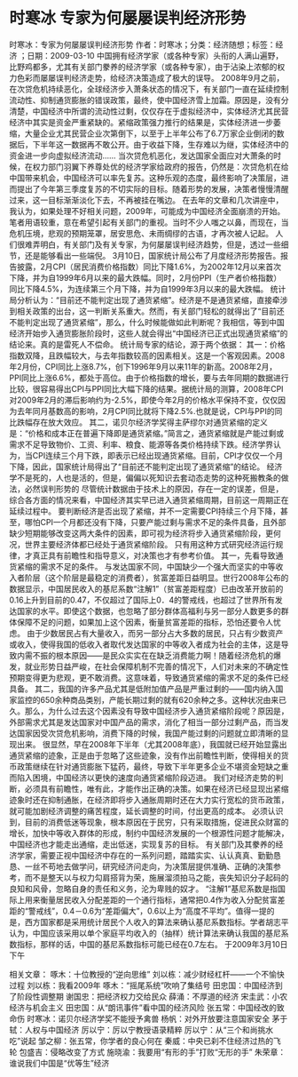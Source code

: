 # 时寒冰  专家为何屡屡误判经济形势

时寒冰：专家为何屡屡误判经济形势
作者：时寒冰；分类：经济随想；标签：经济 ；日期：2009-03-10
中国拥有经济学家（或各种专家）头衔的人满山遍野，比野鸡都多，尤其有关部门豢养的经济学家（或各种专家），由于沾染上浓郁的权力色彩而屡屡误判经济走势，给经济决策造成了极大的误导。
2008年9月之前，在次贷危机持续恶化，全球经济步入萧条状态的情况下，有关部门一直在延续控制流动性、抑制通货膨胀的错误政策，最终，使中国经济雪上加霜。原因是，没有分清楚，中国经济中所谓的流动性过剩，仅仅存在于虚拟经济中，实体经济尤其民营经济中其实是资金严重紧缺的。紧缩政策强力推行的结果是，实体经济进一步萎缩，大量企业尤其民营企业次第倒下，以至于上半年公布了6.7万家企业倒闭的数据后，下半年这一数据再不敢公开。由于收益下降，生存难以为继，实体经济中的资金进一步向虚拟经济流动……
当次贷危机恶化，发达国家全面应对大萧条的时候，在权力部门羽翼下养尊处优的经济学家给政府的报告，仍然是：次贷危机在给中国带来机会，中国经济可以率先复苏。这种乐观的态度，最终影响了决策层，进而提出了今年第三季度复苏的不切实际的目标。随着形势的发展，决策者慢慢清醒过来，这一目标渐渐淡化下去，不再被挂在嘴边。
在去年的文章和几次讲座中，我认为，如果处理不好相关问题，2009年，可能成为中国经济全面崩溃的开始。笔者用语较重，意在希望引起有关部门的重视。当时不少人嗤之以鼻，而现在，当危机压境，悲观的预期笼罩，居安思危、未雨绸缪的古语，才再次被人记起。
人们很难弄明白，有关部门及有关专家，为何屡屡误判经济趋势，但是，透过一些细节，还是能够看出一些端倪。
3月10日，国家统计局公布了月度经济形势报告。报告披露，2月CPI（居民消费价格指数）同比下降1.6%，为2002年12月以来首次下降，并为自1999年6月以来的最大跌幅。同时，2月份PPI（生产者价格指数）同比下降4.5%，为连续第三个月下降，并为自1999年3月以来的最大跌幅。
统计局分析认为：“目前还不能判定出现了通货紧缩”。经济是不是通货紧缩，直接牵涉到相关政策的出台，这一判断关系重大。然而，有关部门轻松的就得出了“目前还不能判定出现了通货紧缩”，那么，什么时候能做如此判断呢？我相信，等到中国经济开始步入通货膨胀阶段时，这些人就会得出“中国经济已正式出现通货紧缩”的结论来。真的是雷死人不偿命。
统计局专家的结论，源于两个依据：
其一：价格指数双降，且跌幅较大，与去年指数较高的因素相关。这是一个客观因素。2008年2月份，CPI同比上涨8.7%，创下1996年9月以来11年的新高。2008年2月，PPI同比上涨6.6%，都处于高位。由于价格指数的增长，要与去年同期的数据进行比较，很容易得出CPI与PPI同比大幅下降的结果。据统计局的测算，2008年CPI对2009年2月的滞后影响约为-2.5%，即使今年2月的价格水平保持不变，仅仅因为去年同月基数高的影响，2月CPI同比就将下降2.5%.也就是说，CPI与PPI的同比跌幅存在放大效应。
其二，诺贝尔经济学奖得主萨缪尔对通货紧缩的定义是：“价格和成本正在普遍下降即是通货紧缩。”简言之，通货紧缩就是产能过剩或需求不足导致物价、工资、利率、粮食、能源等各类价格持续下跌。经济学界认为，当CPI连续三个月下跌，即表示已经出现通货紧缩。目前，CPI才仅仅一个月下降，因此，国家统计局得出了“目前还不能判定出现了通货紧缩”的结论。
经济学不是死的，人也是活的，但是，偏偏以死知识去套动态走势的这种死搬教条的做法，必然误判形势的
尽管统计数据由于技术上的原因，存在一定的误差，但是，综合各方面的情况来看，中国经济其实早已进入通货紧缩周期，目前这一周期正在延续过程中。
要判断经济是否出现了紧缩，并不一定需要CPI持续三个月下降，甚至，哪怕CPI一个月都还没有下降，只要产能过剩与需求不足的条件具备，且外部缺少短期能够改变这两大条件的因素，即可视为经济将步入通货紧缩阶段，更何况，世界主要经济体都已经处于通货紧缩阶段。
只有用这种方式研究经济运行规律，才真正具有前瞻性和指导意义，对决策也才有参考价值。
其一，先看导致通货紧缩的需求不足的条件。
与发达国家不同，中国缺少一个强大而坚实的中等收入者阶层（这个阶层是最稳定的消费者），贫富差距日益明显。世行2008年公布的数据显示，中国居民收入的基尼系数“注解1”（贫富差距程度）已由改革开放前的0.16上升到目前的0.47，不仅超过了国际上0．4的警戒线，也超过了世界所有发达国家的水平。即使这个数据，也忽略了部分群体高福利与另一部分人数更多的群体保障不足的问题，如果加上这个因素，衡量贫富差距的指标，恐怕还要令人忧虑。
由于少数居民占有大量收入，而另一部分占大多数的居民，只占有少数资产或收入，使得我国的低收入者取代发达国家的中等收入者成为社会的主体，这是导致内需不振的根本原因——是民众实实在在缺乏消费能力啊！随着经济危机的爆发，就业形势日益严峻，在社会保障机制不完善的情况下，人们对未来的不确定性预期变得更为悲观，更不敢消费。这意味着，导致通货紧缩的需求不足的条件已经具备。
其二，我国的许多产品尤其是低附加值产品是严重过剩的——国内纳入国家监控的650余种商品类别，产能长期过剩的就有620余种之多。这种状况由来已久。那么，为什么过去这个因素没有导致中国经济步入通货紧缩阶段呢？原因是，外部需求尤其是发达国家对中国产品的需求，消化了相当一部分过剩产品，而当发达国家因受次贷危机影响，消费下降的时候，我国产能过剩的问题就立即清晰的显现出来。
很显然，早在2008年下半年（尤其2008年底），我国就已经开始显露出通货紧缩的迹象，正是由于忽略了这些迹象，没有作出前瞻性判断，使得相关的货币政策继续在针对通货膨胀下猛药，最终，导致下半年更多企业不堪资金短缺之重而陷入困境，中国经济以更快的速度向通货紧缩阶段迈进。
我们对经济走势的判断，必须具有前瞻性，唯有此，才能作出正确的决策。如果在经济已经显现出紧缩迹象时还在抑制通胀，在经济即将步入通胀周期时还在大力实行宽松的货币政策，就可能加剧经济调整的痛苦程度，延长调整的时间，付出更高的成本。
必须认识到，目前的消费低迷等现象，根本原因在于民穷，只有采取措施，促进民众财富的增长，加快中等收入群体的形成，制约中国经济发展的一个根源性问题才能解决，中国经济也才能走出通缩，走出低迷，实现复苏的目标。
有关部门及其豢养的经济学家，需要正视中国经济中存在的一系列问题，踏踏实实、认认真真、勤勤恳恳、一丝不苟地去做学问，研究经济问走向，为决策层提供准确、正确的决策参考，而不是整天以与权力勾肩搭背为荣，施展溜须拍马之能，丧失知识分子起码的良知和风骨，忽略自身的责任和义务，沦为卑贱的奴才。
“注解1”基尼系数是指国际上用来衡量居民收入分配差距的一个通行指标，通常把0.4作为收入分配贫富差距的“警戒线”，0.4－0.6为“差距偏大”，0.6以上为“高度不平均”。值得一提的是，西方国家都是采用统计居民个人收入的算法来确认基尼系数指标。学者胡志平认为，中国应该采用以单个家庭平均收入的（抽样）统计算法来确认我国的基尼系数指标，那样的话，中国的基尼系数指标可能已经在0.7左右。
于2009年3月10日下午

相关文章：
啄木：十位教授的“逆向思维”
刘以栋：减少财经杠杆——一个不愉快过程
刘以栋：我看2009年
啄木：“摇尾系统”吹响了集结号
田忠国：中国经济到了阶段性调整期
谢国忠：把经济权力交给民众
薛涌：不厚道的经济
宋圭武：小农经济与机会主义
田忠国：从“朗讯事件”看中国的经济风险
张五常：中国经改的致命伤
时寒冰：诺贝尔经济学奖不能授予禽兽
杨帆：对外开放要注意国家安全
茅于轼：人权与中国经济
厉以宁：厉以宁教授语录精粹
厉以宁：从“三个和尚挑水吃”说起
邹之柳：张五常，你学者的良心何在
秦威：中央已刹不住经济过热的飞轮
包盛吉：侵略改变了方式
施晓渝：我要用“有形的手”打败“无形的手”
朱荣章：谁说我们中国是“优等生”经济